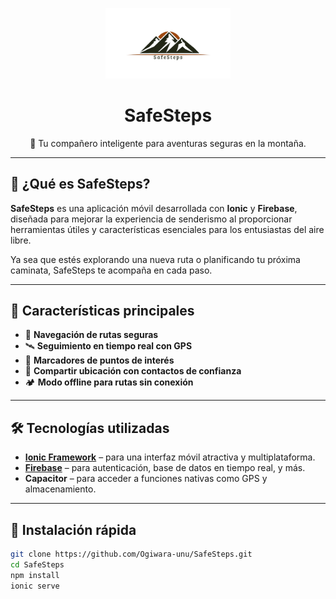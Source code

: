 <p align="center">
  <img src="./Imagotipo.png" alt="SafeSteps Logo" width="200" />
</p>

<h1 align="center">SafeSteps</h1>

<p align="center">
  🥾 Tu compañero inteligente para aventuras seguras en la montaña.
</p>

---

## 🌄 ¿Qué es SafeSteps?

**SafeSteps** es una aplicación móvil desarrollada con **Ionic** y **Firebase**, diseñada para mejorar la experiencia de senderismo al proporcionar herramientas útiles y características esenciales para los entusiastas del aire libre.

Ya sea que estés explorando una nueva ruta o planificando tu próxima caminata, SafeSteps te acompaña en cada paso.

---

## 🚀 Características principales

- 🧭 **Navegación de rutas seguras**
- 🛰️ **Seguimiento en tiempo real con GPS**
- 📍 **Marcadores de puntos de interés**
- 🤝 **Compartir ubicación con contactos de confianza**
- 🏕️ **Modo offline para rutas sin conexión**

---

## 🛠️ Tecnologías utilizadas

- **[Ionic Framework](https://ionicframework.com/)** – para una interfaz móvil atractiva y multiplataforma.
- **[Firebase](https://firebase.google.com/)** – para autenticación, base de datos en tiempo real, y más.
- **Capacitor** – para acceder a funciones nativas como GPS y almacenamiento.

---

## 📲 Instalación rápida

```bash
git clone https://github.com/Ogiwara-unu/SafeSteps.git
cd SafeSteps
npm install
ionic serve
